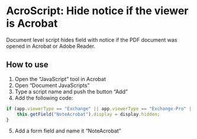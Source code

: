 # AcroScript: Hide notice if the viewer is Acrobat

Document level script hides field with notice if the PDF document was opened in Acrobat or Adobe Reader.

## How to use

1. Open the “JavaScript” tool in Acrobat
2. Open “Document JavaScripts”
3. Type a script name and push the button “Add”
4. Add the following code:
```js
if (app.viewerType == "Exchange" || app.viewerType == "Exchange-Pro" || app.viewerType == "Reader" ) {
    this.getField("NoteAcrobat").display = display.hidden;
}
```
5. Add a form field and name it “NoteAcrobat”
